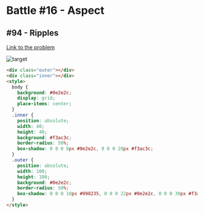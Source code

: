 # Battle #16 - Aspect

## #94 - Ripples

[Link to the problem](https://cssbattle.dev/play/94)

![target](https://cssbattle.dev/targets/94.png)


```html
<div class="outer"></div>
<div class="inner"></div>
<style>
  body {
    background: #0e2e2c;
    display: grid;
    place-items: center;
  }
  .inner {
    position: absolute;
    width: 40;
    height: 40;
    background: #f3ac3c;
    border-radius: 50%;
    box-shadow: 0 0 0 8px #0e2e2c, 0 0 0 20px #f3ac3c;
  }
  .outer {
    position: absolute;
    width: 100;
    height: 100;
    background: #0e2e2c;
    border-radius: 50%;
    box-shadow: 0 0 0 10px #998235, 0 0 0 22px #0e2e2c, 0 0 0 30px #f3ac3c, 0 0 0 44px #0e2e2c, 0 0 0 50px #f3ac3c;
  }
</style>
```
